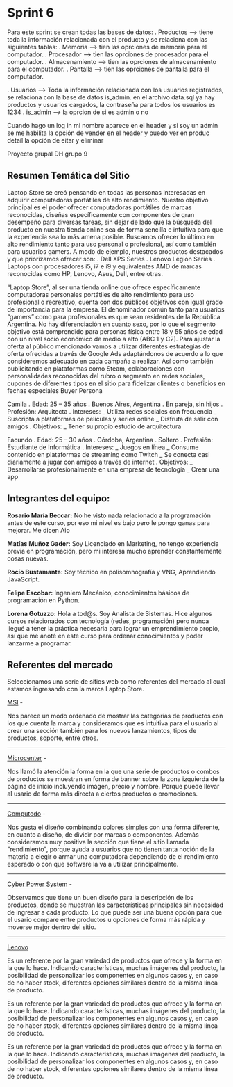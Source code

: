 # Sprint 6
Para este sprint se crean todas las bases de datos:
. Productos --> tiene toda la información relacionada con el producto y se relaciona con las siguientes tablas:
    . Memoria --> tien las oprciones de memoria para el computador.
    . Procesador --> tien las oprciones de procesador para el computador.
    . Almacenamiento --> tien las oprciones de almacenamiento para el computador.
    . Pantalla --> tien las oprciones de pantalla para el computador.

. Usuarios --> Toda la información relacionada con los usuarios registrados, se relaciona con la
    base de datos is_admin. en el archivo data.sql ya hay productos y usuarios cargados, la contraseña para todos los usuarios es 1234
    . is_admin --> la oprcion de si es admin o no

Cuando hago un log in mi nombre aparece en el header y si soy un admin se me habilita la opción de vender en el header y puedo ver en produc detail la opción de eitar y eliminar


Proyecto grupal DH grupo 9



**Resumen Temática del Sitio**
-----------------------------
Laptop Store se creó pensando en todas las personas interesadas en adquirir computadoras portátiles de alto rendimiento. Nuestro objetivo principal es el poder ofrecer computadoras portátiles de marcas reconocidas, diseñas específicamente con componentes de gran desempeño para diversas tareas, sin dejar de lado que la búsqueda del producto en nuestra tienda online sea de forma sencilla e intuitiva para que la experiencia sea lo más amena posible.
Buscamos ofrecer lo último en alto rendimiento tanto para uso personal o profesional, así como también para usuarios gamers.
A modo de ejemplo, nuestros productos destacados y que priorizamos ofrecer son:
. Dell XPS Series
. Lenovo Legion Series
. Laptops con procesadores i5, i7 e i9 y equivalentes AMD de marcas reconocidas como HP, Lenovo, Asus, Dell, entre otras. 

“Laptop Store”, al ser una tienda online que ofrece específicamente computadoras personales portátiles de alto rendimiento para uso profesional o recreativo, cuenta con dos públicos objetivos con igual grado de importancia para la empresa.
El denominador común tanto para usuarios “gamers” como para profesionales es que sean residentes de la República Argentina. 
No hay diferenciación en cuanto sexo, por lo que el segmento objetivo está comprendido para personas física entre 18 y 55 años de edad con un nivel socio económico de medio a alto (ABC 1 y C2). 
Para ajustar la oferta al público mencionado vamos a utilizar diferentes estrategias de oferta ofrecidas a través de Google Ads adaptándonos de acuerdo a lo que consideremos adecuado en cada campaña a realizar. Así como también publicitando en plataformas como Steam, colaboraciones con personalidades reconocidas del rubro o segmento en redes sociales, cupones de diferentes tipos en el sitio para fidelizar clientes o beneficios en fechas especiales
Buyer Persona

Camila
. Edad: 25 – 35 años
. Buenos Aires, Argentina
. En pareja, sin hijos
. Profesión: Arquitecta
. Intereses: 
_ Utiliza redes sociales con frecuencia
_ Suscripta a plataformas de películas y series online
_ Disfruta de salir con amigos
. Objetivos:
_ Tener su propio estudio de arquitectura

Facundo
. Edad: 25 – 30 años
. Córdoba, Argentina
. Soltero
. Profesión: Estudiante de Informática
. Intereses: 
_ Juegos en línea
_ Consume contenido en plataformas de streaming como Twitch
_ Se conecta casi diariamente a jugar con amigos a través de internet
. Objetivos:
_ Desarrollarse profesionalmente en una empresa de tecnología
_ Crear una app

**Integrantes del equipo:**
--------------------------
**Rosario María Beccar:** No he visto nada relacionado a la programación antes de este curso, por eso mi nivel es bajo pero le pongo ganas para mejorar. Me dicen Aio

**Matías Muñoz Gader:** Soy Licenciado en Marketing, no tengo experiencia previa en programación, pero mi interesa mucho aprender constantemente cosas nuevas.

**Rocío Bustamante:** Soy técnico en polisomnografía y VNG, Aprendiendo JavaScript.

**Felipe Escobar:** Ingeniero Mecánico, conocimientos básicos de programación en Python.

**Lorena Gotuzzo:** Hola a tod@s. Soy Analista de Sistemas. Hice algunos cursos relacionados con tecnología (redes, programación) pero nunca llegué a tener la práctica necesaria para lograr un emprendimiento propio, así que me anoté en este curso para ordenar conocimientos y poder lanzarme a programar.

**Referentes del mercado**
--------------------------
Seleccionamos una serie de sitios web como referentes del mercado al cual estamos ingresando con la marca Laptop Store.

[MSI](https://us.msi.com/) -

Nos parece un modo ordenado de mostrar las categorías de productos con los que cuenta la marca y consideramos que es intuitiva para el usuario al crear una sección también para los nuevos lanzamientos, tipos de productos, soporte, entre otros.
__________

[Microcenter](https://www.microcenter.com/) -

Nos llamó la atención la forma en la que una serie de productos o combos de productos se muestran en forma de banner sobre la zona izquierda de la página de inicio incluyendo imágen, precio y nombre. Porque puede llevar al usario de forma más directa a ciertos productos o promociones.
__________

[Computodo](https://www.computodo.com.ar/) -

Nos gusta el diseño combinando colores simples con una forma diferente, en cuanto a diseño, de dividir por marcas o componentes. Además consideramos muy positiva la sección que tiene el sitio llamada "rendimiento", porque ayuda a usuarios que no tienen tanta noción de la materia a elegir o armar una computadora dependiendo de el rendimiento esperado o con que software la va a utilizar principalmente.
__________

[Cyber Power System](https://www.cyberpowersystem.co.uk/) -

Observamos que tiene un buen diseño para la descripción de los productos, donde se muestran las características principales sin necesidad de ingresar a cada producto. Lo que puede ser una buena opción para que el usario compare entre productos u opciones de forma más rápida y moverse mejor dentro del sitio.
__________

[Lenovo](https://www.lenovo.com/)

Es un referente por la gran variedad de productos que ofrece y la forma en la que lo hace. Indicando características, muchas imágenes del producto, la posibilidad de personalizar los componentes en algunos casos y, en caso de no haber stock, diferentes opciones similares dentro de la misma línea de producto.


Es un referente por la gran variedad de productos que ofrece y la forma en la que lo hace. Indicando características, muchas imágenes del producto, la posibilidad de personalizar los componentes en algunos casos y, en caso de no haber stock, diferentes opciones similares dentro de la misma línea de producto.


Es un referente por la gran variedad de productos que ofrece y la forma en la que lo hace. Indicando características, muchas imágenes del producto, la posibilidad de personalizar los componentes en algunos casos y, en caso de no haber stock, diferentes opciones similares dentro de la misma línea de producto.



